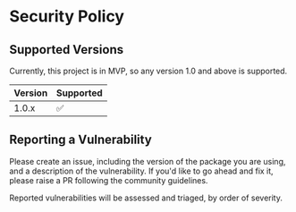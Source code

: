 # Security Policy

## Supported Versions

Currently, this project is in MVP, so any version 1.0 and above is supported.

| Version | Supported          |
| ------- | ------------------ |
| 1.0.x   | :white_check_mark: |

## Reporting a Vulnerability

Please create an issue, including the version of the package you are using, and a description of the vulnerability. If you'd like to go ahead and fix it, please raise a PR following the community guidelines.

Reported vulnerabilities will be assessed and triaged, by order of severity.

